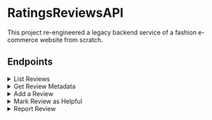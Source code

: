 # RatingsReviewsAPI
This project re-engineered a legacy backend service of a fashion e-commerce website from scratch.

## Endpoints
<details>
<summary>List Reviews</summary>

`GET /reviews/`:
Returns a list of reviews for a particular product. This list does not include any reported reviews.

Query parameters:
<table>
  <tr>
    <th>Parameter</th>
    <th>Data type</th>
    <th>Description</th>
  </tr>
  <tr>
    <td>page</td>
    <td>integer</td>
    <td>Selects the page of results to return. Default 1.</td>
  </tr>
  <tr>
    <td>count</td>
    <td>integer</td>
    <td>Specifies how many results per page to return. Default 5.</td>
  </tr>
  <tr>
    <td>sort</td>
    <td>text</td>
    <td>Changes the sort order of reviews to be based on "newest", "helpful", or "relevant"</td>
  </tr>
  <tr>
    <td>product_id</td>
    <td>integer</td>
    <td>Specifies the product for which to retrieve reviews.</td>
  </tr>
</table>


Sample response: `Status: 200 OK`
```
{
    "product": "40346",
    "page": 0,
    "count": 10,
    "results": [
        {
            "review_id": 1275831,
            "rating": 4,
            "summary": "This is a Test!",
            "recommend": false,
            "response": null,
            "body": "PLEASE WORK, NEED ADDITIONAL CHARACTERS... MORE CHARACTERS...",
            "date": "2022-07-22T00:00:00.000Z",
            "reviewer_name": "DARTH VADER",
            "helpfulness": 1,
            "photos": []
        },
        {
            "review_id": 1275829,
            "rating": 5,
            "summary": "Testing1",
            "recommend": true,
            "response": null,
            "body": "Testing1Testing1Testing1Testing1Testing1Testing1Testing1",
            "date": "2022-07-22T00:00:00.000Z",
            "reviewer_name": "Testing1",
            "helpfulness": 0,
            "photos": []
        },
        ...
    ]
}
```
</details>
<details>
<summary>Get Review Metadata</summary>

`GET /reviews/meta`:
Returns review metadata for a given product.

Query parameters:
<table>
  <tr>
    <th>Parameter</th>
    <th>Data type</th>
    <th>Description</th>
  <tr>
  <tr>
    <td>product_id</td>
    <td>integer</td>
    <td>Required ID of the product for which data should be returned</td>
  </tr>
</table>


Sample response: `Status: 200 OK`
```
{
    "product_id": "40346",
    "ratings": {
        "1": "13",
        "2": "39",
        "3": "27",
        "4": "18",
        "5": "43"
    },
    "recommended": {
        "false": "41",
        "true": "99"
    },
    "characteristics": {
        "Fit": {
            "id": 135224,
            "value": "2.4000000000000000"
        },
        "Length": {
            "id": 135225,
            "value": "3.1485148514851485"
        },
        "Comfort": {
            "id": 135226,
            "value": "2.8039215686274510"
        },
        "Quality": {
            "id": 135227,
            "value": "3.1237113402061856"
        }
    }
}
```
</details>
<details>
<summary>Add a Review</summary>

`POST /reviews`:
Adds a review for the given product.

Body parameters:
<table>
  <tr>
    <th>Parameter</th>
    <th>Data type</th>
    <th>Description</th>
  </tr>
  <tr>
    <td>product_id</td>
    <td>integer</td>
    <td>Required ID of the product to post the review for</td>
  </tr>
  <tr>
    <td>rating</td>
    <td>integer</td>
    <td>Integer (1-5) indicating the review rating</td>
  </tr>
  <tr>
    <td>summary</td>
    <td>text</td>
    <td>Summary text of the review</td>
  </tr>
  <tr>
    <td>body</td>
    <td>text</td>
    <td>Continued or full text of the review</td>
  </tr>
  <tr>
    <td>recommended</td>
    <td>boolean</td>
    <td>Value indicating if the reviewer recommends the product</td>
  </tr>
  <tr>
    <td>name</td>
    <td>text</td>
    <td>Username for reviewer</td>
  </tr>
  <tr>
    <td>email</td>
    <td>text</td>
    <td>Email address for reviewer</td>
  </tr>
  <tr>
    <td>photos</td>
    <td>[text]</td>
    <td>Array of text URLs that link to images to be shown</td>
  </tr>
  <tr>
    <td>characteristics</td>
    <td>object</td>
    <td>Object of keys representing `chracteristic_id` and values representing the review value for that characteristics. i.e.: `{"14": 5, "15": 5 //...}`</td>
  </tr>
</table>

Sample response: `Status: 201 CREATED`
</details>
<details>
<summary>Mark Review as Helpful</summary>

`PUT /reviews/:review_id/helpful`:
Updates a review to show it was found helpful.

Parameters:
<table>
  <tr>
    <th>Parameter</th>
    <th>Data type</th>
    <th>Description</th>
  </tr>
  <tr>
    <td>review_id</td>
    <td>integer</td>
    <td>Required ID of the review to update</td>
  </tr>
</table>

Sample response: `Status: 204 NO CONTENT`
</details>
<details>
<summary>Report Review</summary>

`PUT /reviews/:review_id/report`:
Updates a review to show it was reported. Note, this action does not delete the review, but the review will not be returned in the above GET request.

Parameters:
<table>
  <tr>
    <th>Parameter</th>
    <th>Data type</th>
    <th>Description</th>
  </tr>
  <tr>
    <td>review_id</td>
    <td>integer</td>
    <td>Required ID of the review to update</td>
  </tr>
</table>

Sample response: `Status: 204 NO CONTENT`
</details>